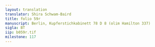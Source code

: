 ```yaml
---
layout: translation
translator: Shira Schwam-Baird
title: folio 59r
manuscript: Berlin, Kupferstichkabinett 78 D 8 (olim Hamilton 337)
sigla: BT
iip: b059r.tif
milestone: 117
---
```

